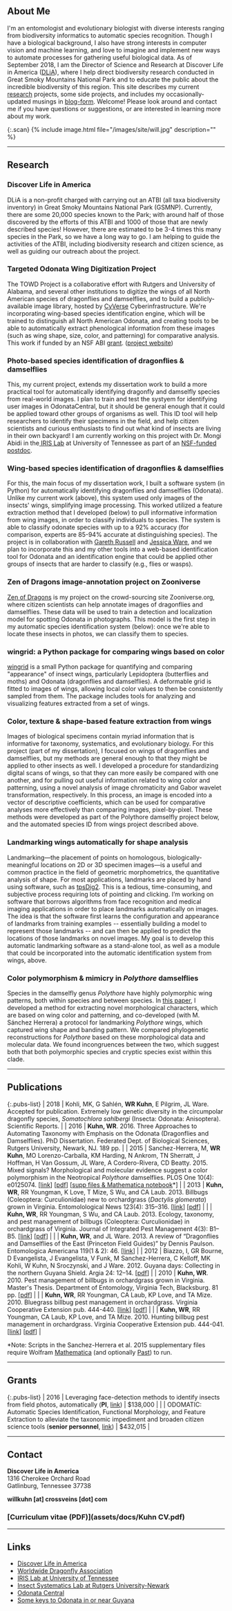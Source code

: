 <p style="display:none;">Title</p>

## About Me

I'm an entomologist and evolutionary biologist with diverse interests ranging from biodiversity informatics to automatic species recognition. Though I have a biological background, I also have strong interests in computer vision and machine learning, and love to imagine and implement new ways to automate processes for gathering useful biological data. As of September 2018, I am the Director of Science and Research at Discover Life in America ([DLiA](https://dlia.org)), where I help direct biodiversity research conducted in Great Smoky Mountains National Park and to educate the public about the incredible biodiversity of this region. This site describes my current [research](#research) projects, some side projects, and includes my occasionally-updated musings in [blog-form](/blog). Welcome! Please look around and contact me if you have questions or suggestions, or are interested in learning more about my work.

{:.scan}
{% include image.html file="/images/site/will.jpg" description="" %}

***

## Research

### Discover Life in America

DLiA is a non-profit charged with carrying out an ATBI (all taxa biodiversity inventory) in Great Smoky Mountains National Park (GSMNP). Currently, there are some 20,000 species known to the Park; with around half of those discovered by the efforts of this ATBI and 1000 of those that are newly described species! However, there are estimated to be 3-4 times this many species in the Park, so we have a long way to go. I am helping to guide the activities of the ATBI, including biodiversity research and citizen science, as well as guiding our outreach about the project.

### Targeted Odonata Wing Digitization Project

<!-- <a href="https://willkuhn.github.io/towd">
<img class="res" src="https://willkuhn.github.io/towd\images\site\towd-project-logo.png" alt="TOWD Project logo" caption="TOWD Project logo">
</a> -->

The TOWD Project is a collaborative effort with Rutgers and University of Alabama, and several other institutions to digitize the wings of all North American species of dragonflies and damselflies, and to build a publicly-available image library, hosted by [CyVerse](https://cyverse.org/) Cyberinfrastructure. We're incorporating wing-based species identification engine, which will be trained to distinguish all North American Odonata, and creating tools to be able to automatically extract phenological information from these images (such as wing shape, size, color, and patterning) for comparative analysis. This work if funded by an NSF ABI [grant](#grants). ([project website](https://willkuhn.github.io/towd/))

### Photo-based species identification of dragonflies & damselflies

<!-- <img class="res" src="\images\site\DSC_3350.jpg"
 alt="Zenithoptera viola" caption="Zenithoptera viola"> -->

This, my current project, extends my dissertation work to build a more practical tool for automatically identifying dragonfly and damselfly species from real-world images. I plan to train and test the systyem for identifying user images in OdonataCentral, but it should be general enough that it could be applied toward other groups of organisms as well. This ID tool will help researchers to identify their specimens in the field, and help citizen scientists and curious enthusiasts to find out what kind of insects are living in their own backyard! I am currently working on this project with Dr. Mongi Abidi in the[ IRIS Lab](http://imaging.utk.edu/) at University of Tennessee as part of an [NSF-funded postdoc](#grants).

### Wing-based species identification of dragonflies & damselflies

<!-- <img class="res" src="\images\site\UA-000856.jpg" alt="Boyeria vinosa hindwing" caption="Boyeria vinosa hindwing"> -->

For this, the main focus of my dissertation work, I built a software system (in Python) for automatically identifying dragonflies and damselflies (Odonata). Unlike my current work (above), this system used only images of the insects' wings, simplifying image processing. This worked utilized a feature extraction method that I developed (below) to pull informative information from wing images, in order to classify individuals to species. The system is able to classify odonate species with up to a 92% accuracy (for comparison, experts are 85-94% accurate at distinguishing species). The project is in collaboration with [Gareth Russell](https://sites.google.com/a/njit.edu/russell-lab/) and [Jessica Ware](https://www.jessicalwarelab.com/), and we plan to incorporate this and my other tools into a web-based identification tool for Odonata and an identification engine that could be applied other groups of insects that are harder to classify (e.g., flies or wasps).

### Zen of Dragons image-annotation project on Zooniverse

<!-- <a href="https://www.zooniverse.org/projects/willkuhn/zen-of-dragons">
<img class="res" src="\images\site\avatar_circle.png"
 alt="Zen of Dragons project" caption="Zen of Dragons project">
</a> -->

[Zen of Dragons](https://www.zooniverse.org/projects/willkuhn/zen-of-dragons) is my project on the crowd-sourcing site Zooniverse.org, where citizen scientists can help annotate images of dragonflies and damselflies. These data will be used to train a detection and localization model for spotting Odonata in photographs. This model is the first step in my automatic species identification system (below): once we're able to locate these insects in photos, we can classify them to species.

### wingrid: a Python package for comparing wings based on color

<!-- <a href="https://github.com/willkuhn/wingrid">
<img class="res" src="https://raw.githubusercontent.com/willkuhn/wingrid/master/images/logo2.png"
 alt="wingrid logo" caption="wingrid logo">
</a> -->

[wingrid](https://github.com/willkuhn/wingrid) is a small Python package for quantifying and comparing "appearance" of insect wings, particularly Lepidoptera (butterflies and moths) and Odonata (dragonflies and damselflies). A deformable grid is fitted to images of wings, allowing local color values to then be consistently sampled from them. The package includes tools for analyzing and visualizing features extracted from a set of wings.

### Color, texture & shape-based feature extraction from wings

Images of biological specimens contain myriad information that is informative for taxonomy, systematics, and evolutionary biology.  For this project (part of my dissertation), I focused on wings of dragonflies and damselflies, but my methods are general enough to that they might be applied to other insects as well.  I developed a procedure for standardizing digital scans of wings, so that they can more easily be compared with one another, and for pulling out useful information related to wing color and patterning, using a novel analysis of image chromaticity and Gabor wavelet transformation, respectively.  In this process, an image is encoded into a vector of descriptive coefficients, which can be used for comparative analyses more effectively than comparing images, pixel-by-pixel.  These methods were developed as part of the Polythore damselfly project below, and the automated species ID from wings project described above.

### Landmarking wings automatically for shape analysis

Landmarking—the placement of points on homologous, biologically-meaningful locations on 2D or 3D specimen images—is a useful and common practice in the field of geometric morphometrics, the quantitative analysis of shape.  For most applications, landmarks are placed by hand using software, such as [tpsDig2](http://life.bio.sunysb.edu/morph/soft-dataacq.html).  This is a tedious, time-consuming, and subjective process requiring lots of pointing and clicking.  I’m working on software that borrows algorithms from face recognition and medical imaging applications in order to place landmarks automatically on images.  The idea is that the software first learns the configuration and appearance of landmarks from training examples -- essentially building a model to represent those landmarks -- and can then be applied to predict the locations of those landmarks on novel images.  My goal is to develop this automatic landmarking software as a stand-alone tool, as well as a module that could be incorporated into the automatic identification system from wings, above.

### Color polymorphism & mimicry in *Polythore* damselflies

Species in the damselfly genus *Polythore* have highly polymorphic wing patterns, both within species and between species.  In [this paper](http://journals.plos.org/plosone/article?id=10.1371/journal.pone.0125074), I developed a method for extracting novel morphological characters, which are based on wing color and patterning, and co-developed (with M. Sánchez Herrera) a protocol for landmarking *Polythore* wings, which captured wing shape and banding pattern.  We compared phylogenetic reconstructions for *Polythore* based on these morphological data and molecular data.  We found incongruences between the two, which suggest both that both polymorphic species and cryptic species exist within this clade.

***

## Publications

{:.pubs-list}
| 2018 | Kohli, MK, G Sahlén, **WR Kuhn**, E Pilgrim, JL Ware. Accepted for publication. Extremely low genetic diversity in the circumpolar dragonfly species, *Somatochlora sahlbergi* (Insecta: Odonata: Anisoptera). Scientific Reports. |
| 2016 | **Kuhn, WR**. 2016. Three Approaches to Automating Taxonomy with Emphasis on the Odonata (Dragonflies and Damselflies). PhD Dissertation. Federated Dept. of Biological Sciences, Rutgers University, Newark, NJ. 189 pp. |
| 2015 | Sanchez-Herrera, M, **WR Kuhn**, MO Lorenzo-Carballa, KM Harding, N Ankrom, TN Sherratt, J Hoffman, H Van Gossum, JL Ware, A Cordero-Rivera, CD Beatty. 2015. Mixed signals? Morphological and molecular evidence suggest a color polymorphism in the Neotropical *Polythore* damselflies. PLOS One 10(4): e0125074. [[link](http://dx.doi.org/10.1371/journal.pone.0125074)] [[pdf](assets/docs/Sanchez_et_al_2015_Polythore.pdf)] [[supp files & Mathematica notebook](https://www.dropbox.com/s/d0xtzgil41b8wn7/Supplementary%20file%20S1.zip?dl=0)*] |
| 2013 | **Kuhn, WR**, RR Youngman, K Love, T Mize, S Wu, and CA Laub. 2013. Billbugs (Coleoptera: Curculionidae) new to orchardgrass (*Dactylis glomerata*) grown in Virginia. Entomolological News 123(4): 315–316. [[link](http://dx.doi.org/10.3157/021.123.0405)] [[pdf](assets/docs/Kuhn_et_al_2013_Ent_News.pdf)] |
|  | **Kuhn, WR**, RR Youngman, S Wu, and CA Laub. 2013. Ecology, taxonomy, and pest management of billbugs (Coleoptera: Curculionidae) in orchardgrass of Virginia. Journal of Integrated Pest Management 4(3): B1–B5. [[link](http://dx.doi.org/10.1603/IPM12022)] [[pdf](assets/docs/Kuhn_et_al_2013_JIPM.pdf)] |
|  | **Kuhn, WR**, and JL Ware. 2013. A review of “Dragonflies and Damselflies of the East (Princeton Field Guides)” by Dennis Paulson. Entomologica Americana 119(1 & 2): 46. [[link](http://dx.doi.org/10.1664/12-BR-008.1)] |
| 2012 | Biazzo, I, GR Bourne, D Evangelista, J Evangelista, V Funk, M Sanchez-Herrera, C Kelloff, MK Kohli, W Kuhn, N Sroczynski, and J Ware. 2012. Guyana days: Collecting in the northern Guyana Shield. Argia 24: 12–14. [[pdf](assets/docs/Biazzo_et_al_2012_Argia.pdf)] |
| 2010 | **Kuhn, WR**. 2010. Pest management of billbugs in orchardgrass grown in Virginia. Master's Thesis. Department of Entomology, Virginia Tech, Blacksburg. 81 pp. [[pdf](assets/docs/Kuhn_2010_MS_thesis.pdf)] |
|  | **Kuhn, WR**, RR Youngman, CA Laub, KP Love, and TA Mize. 2010. Bluegrass billbug pest management in orchardgrass. Virginia Cooperative Extension pub. 444-440. [[link](http://pubs.ext.vt.edu/444/444-040/444-040.html)] [[pdf](assets/docs/Kuhn_et_al_2010_Bluegrass_Billbug.pdf)] |
|  | **Kuhn, WR**, RR Youngman, CA Laub, KP Love, and TA Mize. 2010. Hunting billbug pest management in orchardgrass. Virginia Cooperative Extension pub. 444-041. [[link](http://pubs.ext.vt.edu/444/444-041/444-041.html)] [[pdf](assets/docs/Kuhn_et_al_2010_Hunting_Billbug.pdf)] |

\*Note: Scripts in the Sanchez-Herrera et al. 2015 supplementary files require Wolfram [Mathematica](https://www.wolfram.com/mathematica/) (and optionally [Past](http://folk.uio.no/ohammer/past/)) to run.

***

## Grants

{:.pubs-list}
| 2016 | Leveraging face-detection methods to identify insects from field photos, automatically (**PI**, [link](http://www.nsf.gov/awardsearch/showAward?AWD_ID=1611642)) | $138,000 |
|  | ODOMATIC: Automatic Species Identification, Functional Morphology, and Feature Extraction to alleviate the taxonomic impediment and broaden citizen science tools (**senior personnel**, [link](http://www.nsf.gov/awardsearch/showAward?AWD_ID=1564386)) | $432,015 |

***

## Contact

**Discover Life in America**<br/>
1316 Cherokee Orchard Road<br/>
Gatlinburg, Tennessee 37738

**willkuhn [at] crossveins [dot] com**

### [Curriculum vitae (PDF)](assets/docs/Kuhn CV.pdf)

***

## Links

- [Discover Life in America](https://dlia.org/)
- [Worldwide Dragonfly Association](https://worlddragonfly.org)
- [IRIS Lab at University of Tennessee](http://imaging.utk.edu/)
- [Insect Systematics Lab at Rutgers University-Newark](https://www.jessicalwarelab.com/)
- [Odonata Central](http://www.odonatacentral.org/)
- [Some keys to Odonata in or near Guyana](https://www.dropbox.com/sh/ky70r1nes4pollw/AAA67JnMW6Q187RaBkkNP4Aga?dl=0)
